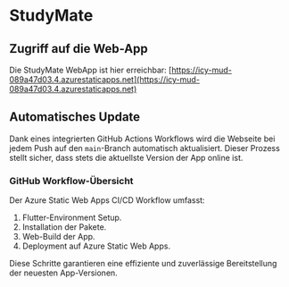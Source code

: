 # StudyMate

## Zugriff auf die Web-App

Die StudyMate WebApp ist hier erreichbar: [https://icy-mud-089a47d03.4.azurestaticapps.net](https://icy-mud-089a47d03.4.azurestaticapps.net)

## Automatisches Update

Dank eines integrierten GitHub Actions Workflows wird die Webseite bei jedem Push auf den `main`-Branch automatisch aktualisiert. Dieser Prozess stellt sicher, dass stets die aktuellste Version der App online ist.

### GitHub Workflow-Übersicht

Der Azure Static Web Apps CI/CD Workflow umfasst:

1. Flutter-Environment Setup.
2. Installation der Pakete.
3. Web-Build der App.
4. Deployment auf Azure Static Web Apps.

Diese Schritte garantieren eine effiziente und zuverlässige Bereitstellung der neuesten App-Versionen.
